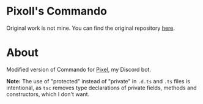 # Pixoll's Commando
Original work is not mine. You can find the original repository [here](https://github.com/discordjs/Commando).

# About
Modified version of Commando for [Pixel](https://top.gg/bot/802267523058761759), my Discord bot.

**Note:** The use of "protected" instead of "private" in `.d.ts` and `.ts` files is intentional, as `tsc` removes type
declarations of private fields, methods and constructors, which I don't want.
